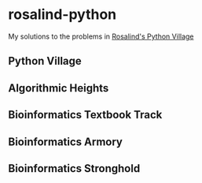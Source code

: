 # rosalind-python
My solutions to the problems in [Rosalind's Python Village](http://rosalind.info)


## Python Village


## Algorithmic Heights


## Bioinformatics Textbook Track


## Bioinformatics Armory


## Bioinformatics Stronghold
